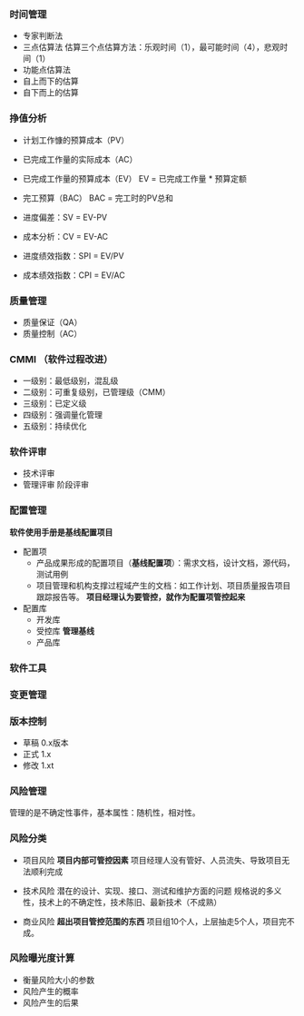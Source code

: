 ### 时间管理

* 专家判断法
* 三点估算法
估算三个点估算方法：乐观时间（1），最可能时间（4），悲观时间（1）
* 功能点估算法
* 自上而下的估算
* 自下而上的估算

### 挣值分析
* 计划工作慷的预算成本（PV）
* 已完成工作量的实际成本（AC）
* 已完成工作量的预算成本（EV）
  EV = 已完成工作量 * 预算定额
* 完工预算（BAC）
  BAC = 完工时的PV总和

* 进度偏差：SV = EV-PV
* 成本分析：CV = EV-AC
* 进度绩效指数：SPI = EV/PV
* 成本绩效指数：CPI = EV/AC

### 质量管理

* 质量保证（QA）
* 质量控制（AC）

### CMMI （软件过程改进）
* 一级别：最低级别，混乱级 
* 二级别：可重复级别，已管理级（CMM）
* 三级别：已定义级
* 四级别：强调量化管理
* 五级别：持续优化

### 软件评审

* 技术评审
* 管理评审
  阶段评审
  
### 配置管理
**软件使用手册是基线配置项目**
* 配置项
  * 产品成果形成的配置项目（**基线配置项**）：需求文档，设计文档，源代码，测试用例
  * 项目管理和机构支撑过程域产生的文档：如工作计划、项目质量报告项目跟踪报告等。
  **项目经理认为要管控，就作为配置项管控起来**
* 配置库
  * 开发库
  * 受控库 **管理基线** 
  * 产品库
  
### 软件工具

### 变更管理

### 版本控制
* 草稿
  0.x版本
* 正式
  1.x
* 修改
  1.xt
  
### 风险管理
管理的是不确定性事件，基本属性：随机性，相对性。

### 风险分类
* 项目风险
  **项目内部可管控因素**
  项目经理人没有管好、人员流失、导致项目无法顺利完成
  
* 技术风险
  潜在的设计、实现、接口、测试和维护方面的问题
  规格说的多义性，技术上的不确定性，技术陈旧、最新技术（不成熟）
  
* 商业风险
  **超出项目管控范围的东西**
  项目组10个人，上层抽走5个人，项目完不成。

### 风险曝光度计算
* 衡量风险大小的参数
* 风险产生的概率
* 风险产生的后果